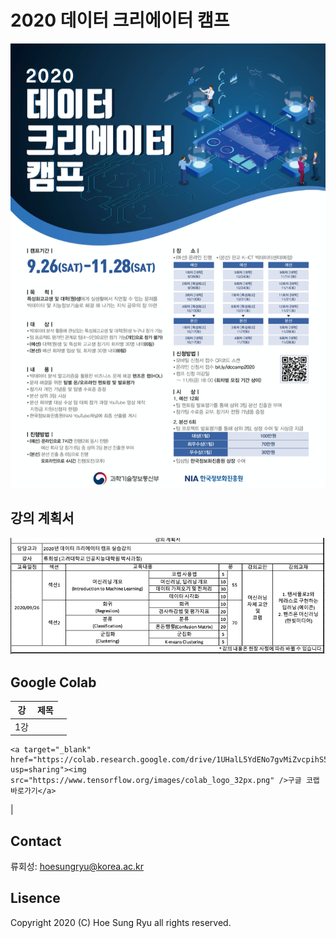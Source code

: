 # 2020 데이터 크리에이터 캠프
![](./img/poster.png)

## 강의 계획서
![](./img/syllabus.png)

## Google Colab
|강|제목|
|:--:|:--:|
|1강|<td>
    <a target="_blank" href="https://colab.research.google.com/drive/1UHalL5YdENo7gvMiZvcpihS5GTfNlk8E?usp=sharing"><img src="https://www.tensorflow.org/images/colab_logo_32px.png" />구글 코랩 바로가기</a>
  </td>|

## Contact
류회성: hoesungryu@korea.ac.kr

## Lisence
Copyright 2020 (C) Hoe Sung Ryu all rights reserved. 
